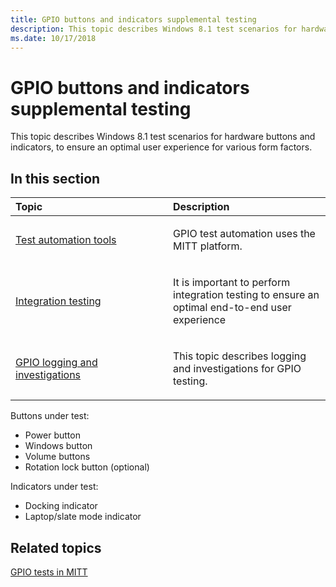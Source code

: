 ```yaml
---
title: GPIO buttons and indicators supplemental testing
description: This topic describes Windows 8.1 test scenarios for hardware buttons and indicators, to ensure an optimal user experience for various form factors.
ms.date: 10/17/2018
---
```


# GPIO buttons and indicators supplemental testing


This topic describes Windows 8.1 test scenarios for hardware buttons and indicators, to ensure an optimal user experience for various form factors.

## <span id="in_this_section"></span>In this section


<table>
<colgroup>
<col width="50%" />
<col width="50%" />
</colgroup>
<thead>
<tr class="header">
<th align="left">Topic</th>
<th align="left">Description</th>
</tr>
</thead>
<tbody>
<tr class="odd">
<td align="left"><p><a href="test-automation-tools.md" data-raw-source="[Test automation tools](test-automation-tools.md)">Test automation tools</a></p></td>
<td align="left"><p>GPIO test automation uses the MITT platform.</p></td>
</tr>
<tr class="even">
<td align="left"><p><a href="integration-testing.md" data-raw-source="[Integration testing](integration-testing.md)">Integration testing</a></p></td>
<td align="left"><p>It is important to perform integration testing to ensure an optimal end-to-end user experience</p></td>
</tr>
<tr class="odd">
<td align="left"><p><a href="gpio-logging-and-investigations.md" data-raw-source="[GPIO logging and investigations](gpio-logging-and-investigations.md)">GPIO logging and investigations</a></p></td>
<td align="left"><p>This topic describes logging and investigations for GPIO testing.</p></td>
</tr>
</tbody>
</table>

 

Buttons under test:

-   Power button
-   Windows button
-   Volume buttons
-   Rotation lock button (optional)

Indicators under test:

-   Docking indicator
-   Laptop/slate mode indicator

## <span id="related_topics"></span>Related topics
[GPIO tests in MITT](../spb/gpio-tests-in-mitt.md)
